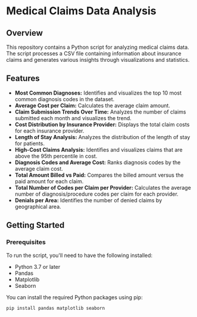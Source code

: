 # Medical Claims Data Analysis

## Overview
This repository contains a Python script for analyzing medical claims data. The script processes a CSV file containing information about insurance claims and generates various insights through visualizations and statistics.

## Features
- **Most Common Diagnoses:** Identifies and visualizes the top 10 most common diagnosis codes in the dataset.
- **Average Cost per Claim:** Calculates the average claim amount.
- **Claim Submission Trends Over Time:** Analyzes the number of claims submitted each month and visualizes the trend.
- **Cost Distribution by Insurance Provider:** Displays the total claim costs for each insurance provider.
- **Length of Stay Analysis:** Analyzes the distribution of the length of stay for patients.
- **High-Cost Claims Analysis:** Identifies and visualizes claims that are above the 95th percentile in cost.
- **Diagnosis Codes and Average Cost:** Ranks diagnosis codes by the average claim cost.
- **Total Amount Billed vs Paid:** Compares the billed amount versus the paid amount for each claim.
- **Total Number of Codes per Claim per Provider:** Calculates the average number of diagnosis/procedure codes per claim for each provider.
- **Denials per Area:** Identifies the number of denied claims by geographical area.

## Getting Started

### Prerequisites
To run the script, you'll need to have the following installed:
- Python 3.7 or later
- Pandas
- Matplotlib
- Seaborn

You can install the required Python packages using pip:

```bash
pip install pandas matplotlib seaborn
